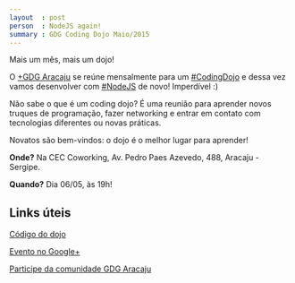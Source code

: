 ```yaml
---
layout  : post
person  : NodeJS again!
summary : GDG Coding Dojo Maio/2015
---
```


Mais um mês, mais um dojo!

O [+GDG Aracaju](https://plus.google.com/117712497785310292400) se reúne mensalmente para um [#CodingDojo](https://plus.google.com/explore/CodingDojo) e dessa vez vamos desenvolver com [#NodeJS](https://plus.google.com/explore/NodeJS) de novo! Imperdível :)

Não sabe o que é um coding dojo? É uma reunião para aprender novos truques de programação, fazer networking e entrar em contato com tecnologias diferentes ou novas práticas.

Novatos são bem-vindos: o dojo é o melhor lugar para aprender!﻿

**Onde?** Na CEC Coworking, Av. Pedro Paes Azevedo, 488, Aracaju - Sergipe.

**Quando?** Dia 06/05, às 19h!

## Links úteis

[Código do dojo](https://github.com/dojo-se/mundo-pequeno)

[Evento no Google+](https://plus.google.com/events/cq1lj704fdeekc6s2jtltbnkvvo)

[Participe da comunidade GDG Aracaju](http://plus.google.com/communities/100418157558568471841)
